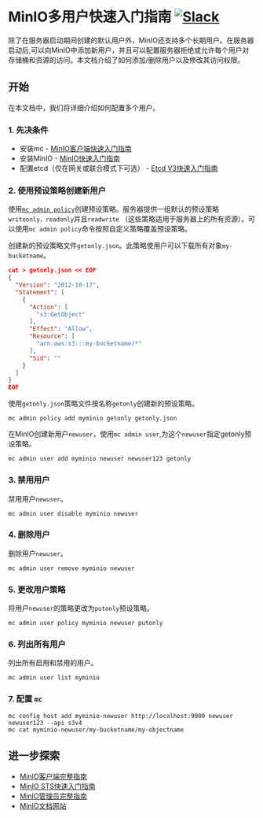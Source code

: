 # MinIO多用户快速入门指南 [![Slack](https://slack.min.io/slack?type=svg)](https://slack.min.io)
除了在服务器启动期间创建的默认用户外，MinIO还支持多个长期用户。在服务器启动后,可以向MinIO中添加新用户，并且可以配置服务器拒绝或允许每个用户对存储桶和资源的访问。本文档介绍了如何添加/删除用户以及修改其访问权限。

## 开始
在本文档中，我们将详细介绍如何配置多个用户。

### 1. 先决条件
- 安装mc - [MinIO客户端快速入门指南](https://docs.min.io/docs/minio-client-quickstart-guide.html)
- 安装MinIO - [MinIO快速入门指南](https://docs.min.io/docs/minio-quickstart-guide)
- 配置etcd（仅在网关或联合模式下可选） - [Etcd V3快速入门指南](https://github.com/minio/minio/blob/master/docs/sts/etcd.md)

### 2. 使用预设策略创建新用户

使用[`mc admin policy`](https://docs.min.io/docs/minio-admin-complete-guide.html#policies)创建预设策略。服务器提供一组默认的预设策略`writeonly，readonly`并且`readwrite` （这些策略适用于服务器上的所有资源）。可以使用`mc admin policy`命令按照自定义策略覆盖预设策略。

创建新的预设策略文件`getonly.json`。此策略使用户可以下载所有对象`my-bucketname`。

```json
cat > getonly.json << EOF
{
  "Version": "2012-10-17",
  "Statement": [
    {
      "Action": [
        "s3:GetObject"
      ],
      "Effect": "Allow",
      "Resource": [
        "arn:aws:s3:::my-bucketname/*"
      ],
      "Sid": ""
    }
  ]
}
EOF
```
使用`getonly.json`策略文件按名称`getonly`创建新的预设策略。

```
mc admin policy add myminio getonly getonly.json
```
在MinIO创建新用户`newuser`，使用`mc admin user`,为这个`newuser`指定getonly预设策略。

```
mc admin user add myminio newuser newuser123 getonly
```

### 3. 禁用用户

禁用用户`newuser`。

```
mc admin user disable myminio newuser
```

### 4. 删除用户

删除用户`newuser`。

```
mc admin user remove myminio newuser
```

### 5. 更改用户策略

将用户`newuser`的策略更改为`putonly`预设策略。

```
mc admin user policy myminio newuser putonly
```

### 6. 列出所有用户

列出所有启用和禁用的用户。

```
mc admin user list myminio
```

### 7. 配置 `mc`
```
mc config host add myminio-newuser http://localhost:9000 newuser newuser123 --api s3v4
mc cat myminio-newuser/my-bucketname/my-objectname
```

## 进一步探索

- [MinIO客户端完整指南](https://docs.min.io/docs/minio-client-complete-guide)
- [MinIO STS快速入门指南](https://docs.min.io/docs/minio-sts-quickstart-guide)
- [MinIO管理员完整指南](https://docs.min.io/docs/minio-admin-complete-guide.html)
- [MinIO文档网站](https://docs.min.io/)
